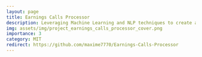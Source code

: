 ```yaml
---
layout: page
title: Earnings Calls Processor
description: Leveraging Machine Learning and NLP techniques to create a novel earnings calls dataset for stock return prediction
img: assets/img/project_earnings_calls_processor_cover.png
importance: 3
category: MIT
redirect: https://github.com/maxime7770/Earnings-Calls-Processor
---
```

